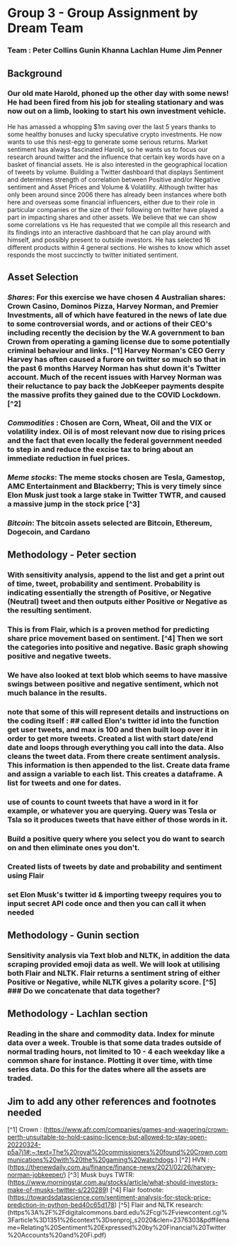 # **Group 3 - Group Assignment by Dream Team**
### Team : Peter Collins  Gunin Khanna  Lachlan Hume  Jim Penner 

## **Background** 


### Our old mate Harold, phoned up the other day with some news! He had been fired from his job for stealing stationary and was now out on a limb, looking to start his own investment vehicle.
He has amassed a whopping $1m saving over the last 5 years thanks to some healthy bonuses and lucky speculative crypto investments.
He now wants to use this nest-egg to generate some serious returns.
Market sentiment has always fascinated Harold, so he wants us to focus our research around twitter and the influence that certain key words have on a basket of financial assets. He is also interested in the geographical location of tweets by volume.
Building a Twitter dashboard that displays Sentiment and determines strength of correlation between Positive and/or Negative sentiment and Asset Prices and Volume & Volatility. Although twitter has only been around since 2006 there has already been instances where both here and overseas some financial influencers, either due to their role in particular companies or the size of their following on twitter have played a part in impacting shares and other assets.  We believe that we can show some correlations vs  He has requested that we compile all this research and its findings into an interactive dashboard that he can play around with himself, and possibly present to outside investors.
He has selected 16 different products within 4 general sections. He wishes to know which asset responds the most succinctly to twitter initiated sentiment.



## Asset Selection 
### *Shares*:  For this exercise we have chosen 4 Australian shares:  Crown Casino, Dominos Pizza, Harvey Norman, and Premier Investments, all of which have featured in the news of late due to some controversial words, and or actions of their CEO's including recently the decision by the W.A government to ban Crown from operating a gaming license due to some potentially criminal behaviour and links. [^1]   Harvey Norman's CEO Gerry Harvey has often caused a furore on twitter so much so that in the past 6 months Harvey Norman has shut down it's Twitter account.  Much of the recent issues with Harvey Norman was their reluctance to pay back the JobKeeper payments despite the massive profits they gained due to the COVID Lockdown. [^2]  
### *Commodities* : Chosen are Corn, Wheat, Oil and the VIX or volatility index.  Oil is of most relevant now due to rising prices and the fact that even locally the federal government needed to step in and reduce the excise tax to bring about an immediate reduction in fuel prices. 
### *Meme stocks*: The meme stocks chosen are Tesla, Gamestop, AMC Entertainment and Blackberry;  This is very timely since Elon Musk just took a large stake in Twitter TWTR, and caused a massive jump in the stock price [^3]
### *Bitcoin*:  The bitcoin assets selected are Bitcoin, Ethereum, Dogecoin, and Cardano  
## Methodology - Peter section 
### With sensitivity analysis, append to the list and get a print out of time, tweet, probability and sentiment.  Probability is indicating essentially the strength of Positive, or Negative (Neutral) tweet and then outputs either Positive or Negative as the resulting sentiment. 
### This is from Flair, which is a proven method for predicting share price movement based on sentiment. [^4] Then we sort the categories into positive and negative. Basic graph showing positive and negative tweets. 
### We have also looked at text blob which seems to have massive swings between positive and negative sentiment, which not much balance in the results. 
### **note that some of this will represent details and instructions on the coding itself** : ## called Elon's twitter id into the function get user tweets, and max is 100 and then built loop over it in order to get more tweets. Created a list with start date/end date and loops through everything you call into the data. Also cleans the tweet data.  From there create sentiment analysis.  This information is then appended to the list.  Create data frame and assign a variable to each list.    This creates a dataframe.  A list for tweets and one for dates.  
### use of counts to count tweets that have a word in it for example, or whatever you are querying.  Query was Tesla or Tsla so it produces tweets that have either of those words in it.    
### Build a positive query where you select you do want to search on and then eliminate ones you don't. 
### Created lists of tweets by date and probability and sentiment using Flair 
### set Elon Musk's twitter id & importing tweepy requires you to input secret API code once and then you can call it when needed 
## Methodology - Gunin section 
### Sensitivity analysis via Text blob and NLTK, in addition the data scraping provided emoji data as well.  We will look at utilising both Flair and NLTK.  Flair returns a sentiment string of either Positive or Negative, while NLTK gives a polarity score.  [^5]  ### Do we concatenate that data together?

## Methodology - Lachlan section 
### Reading in the share and commodity data. Index for minute data over a week.  Trouble is that some data trades outside of normal trading hours, not limited to 10 - 4 each weekday like a common share for instance.  Plotting it over time, with time series data.  Do this for the dates where all the assets are traded.  
**Jim to add any other references and footnotes needed**
---

[^1] Crown : (https://www.afr.com/companies/games-and-wagering/crown-perth-unsuitable-to-hold-casino-licence-but-allowed-to-stay-open-20220324-p5a7j1#:~:text=The%20royal%20commissioners%20found%20Crown,communications%20with%20the%20gaming%20watchdogs.)
[^2] HVN : (https://thenewdaily.com.au/finance/finance-news/2021/02/26/harvey-norman-jobkeeper/)
[^3] Musk buys TWTR: (https://www.morningstar.com.au/stocks/article/what-should-investors-make-of-musks-twitter-s/220289)
[^4] Flair footnote: (https://towardsdatascience.com/sentiment-analysis-for-stock-price-prediction-in-python-bed40c65d178)  [^5] Flair and NLTK research:  (https%3A%2F%2Fdigitalcommons.bard.edu%2Fcgi%2Fviewcontent.cgi%3Farticle%3D1351%26context%3Dsenproj_s2020&clen=2376303&pdffilename=Relating%20Sentiment%20Expressed%20by%20Financial%20Twitter%20Accounts%20and%20Fi.pdf)


